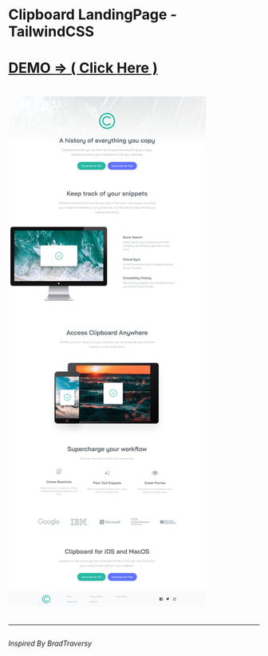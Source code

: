 <h1>Clipboard LandingPage - TailwindCSS</h1>

<h1> <a href="https://storied-rolypoly-c3e6bb.netlify.app/">DEMO => ( Click Here )</a><h1>

<img src="screenshot.png"/>

<hr>

<h6>Inspired By BradTraversy </h6>
